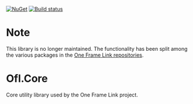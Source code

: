 [![NuGet](https://img.shields.io/nuget/v/Ofl.Core.svg)](https://www.nuget.org/packages/Ofl.Core/)
[![Build status](https://ci.appveyor.com/api/projects/status/ep1i6uc1vom2absw?svg=true)](https://ci.appveyor.com/project/OneFrameLink/ofl-core)

# Note
This library is no longer maintained.  The functionality has been split among the various packages in the [One Frame Link repositories](https://github.com/OneFrameLink).

# Ofl.Core
Core utility library used by the One Frame Link project.
